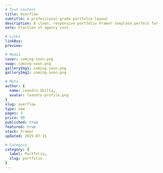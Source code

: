 ```yaml
---
# Text content
title: Overflow
subtitle: A professional-grade portfolio layout
description: A clean, responsive portfolio Framer template perfect for freelancers and creatives.
note: Fraction of agency cost

# Links
linkBuy: 
preview:

# Media
cover: coming-soon.png
swap: coming-soon.png
galleryImg1: coming-soon.png
galleryImg2: coming-soon.png

# Meta
author: {
  name: Leandro Ubilla,
  avatar: leandro-profile.png
}
slug: overflow
type: new
pages: 3
price: 99
published: true
featured: true
stack: Framer
updated: 2025-07-15

# Category
category: {
  label: Portfolio,
  slug: portfolio
}
---
```

